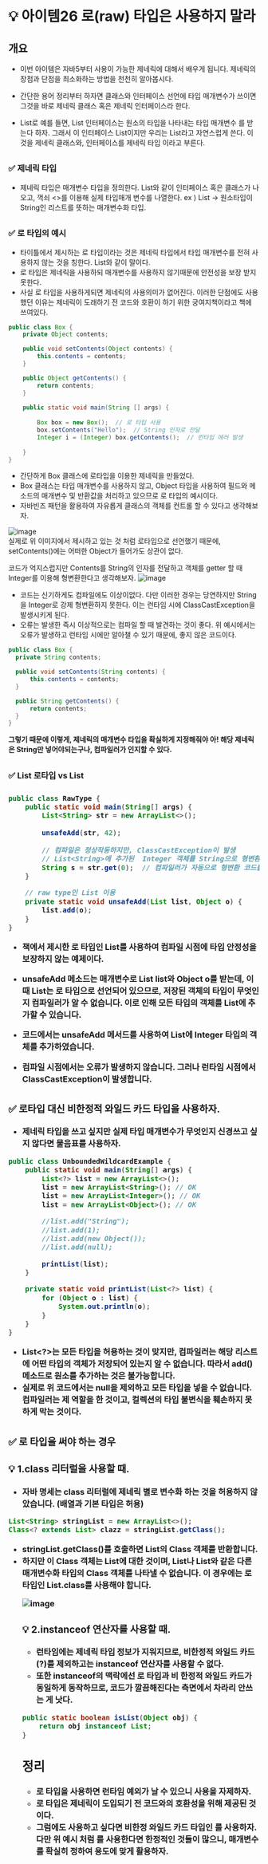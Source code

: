 # 💡 아이템26 로(raw) 타입은 사용하지 말라

## 개요
* 이번 아이템은 자바5부터 사용이 가능한 제네릭에 대해서 배우게 됩니다. 제네릭의 장점과 단점을 최소화하는 방법을 천천히 알아봅시다.
* 간단한 용어 정리부터 하자면 클래스와 인터페이스 선언에 타입 매개변수가 쓰이면 그것을 바로 제네릭 클래스 혹은 제네릭 인터페이스라 한다.
* List로 예를 들면, List 인터페이스는 원소의 타입을 나타내는 타입 매개변수 <E>를 받는다 하자. 그래서 이 인터페이스 List<E>이지만 우리는 List라고 자연스럽게 쓴다. 이것을 제네릭 클래스와, 인터페이스를 제네릭 타입 이라고 부른다.

	##
### ✅ 제네릭 타입
* 제네릭 타입은 매개변수 타입을 정의한다.  List와 같이 인터페이스 혹은 클래스가 나오고, 꺽쇠 <>를 이용해 실제 타입매개 변수를 나열한다.
ex ) List<String> -> 원소타입이 String인 리스트를 뜻하는 매개변수화 타입.  
  
##
### ✅ 로 타입의 예시
- 타이틀에서 제시하는 로 타입이라는 것은 제네릭 타입에서 타입 매개변수를 전혀 사용하지 않는 것을 칭한다. List와 같이 말이다.   
- 로 타입은 제네릭을 사용하되 매개변수를 사용하지 않기때문에 안전성을 보장 받지 못한다.  
- 사실 로 타입을 사용하게되면 제네릭의 사용의미가 없어진다. 이러한 단점에도 사용했던 이유는 제네릭이 도래하기 전 코드와 호환이 하기 위한 궁여지책이라고 책에 쓰여있다.  
    
```java
public class Box {
    private Object contents;

    public void setContents(Object contents) {
        this.contents = contents;
    }

    public Object getContents() {
        return contents;
    }
    
    public static void main(String [] args) {
    
    	Box box = new Box();  // 로 타입 사용
    	box.setContents("Hello");  // String 인자로 전달
    	Integer i = (Integer) box.getContents();  // 런타임 에러 발생
    	
    }
}
```  
* 간단하게 Box 클래스에 로타입을 이용한 제네릭을 만들었다.
* Box 클래스는 타입 매개변수를 사용하지 않고, Object 타입을 사용하여 필드와 메소드의 매개변수 및 반환값을 처리하고 있으므로 로 타입의 예시이다.
* 자바빈즈 패턴을 활용하여 자유롭게 클래스의 객체를 컨트롤 할 수 있다고 생각해보자.

 ![image](https://github.com/shin-je-woo/effective-java-group-study/assets/91134556/99b0c3c5-77c5-47f3-985f-24158ab62a36)  
실제로 위 이미지에서 제시하고 있는 것 처럼 로타입으로 선언했기 때문에, setContents()에는 어떠한 Object가 들어가도 상관이 없다.
  
코드가 억지스럽지만 Contents를 String의 인자를 전달하고 객체를 getter 할 때 Integer를 이용해 형변환한다고 생각해보자. 
  ![image](https://github.com/shin-je-woo/effective-java-group-study/assets/91134556/2ea73671-b792-439e-934c-e8f61cc1af0e)  

  * 코드는 신기하게도 컴파일에도 이상이없다. 다만 이러한 경우는 당연하지만 String을 Integer로 강제 형변환하지 못한다. 이는 런타임 시에 ClassCastException을 발생시키게 된다.
  * 오류는 발생한 즉시 이상적으로는 컴파일 할 때 발견하는 것이 좋다. 위 예시에서는 오류가 발생하고 런타임 시에만 알아챌 수 있기 때문에, 좋지 않은 코드이다.
  
  ```java
  public class Box {
    private String contents;

    public void setContents(String contents) {
        this.contents = contents;
    }

    public String getContents() {
        return contents;
    }
}
  ```
**그렇기 때문에 이렇게, 제네릭의 매개변수 타입을 확실하게 지정해줘야 아! 해당 제네릭은 String만 넣어야되는구나, 컴파일러가 인지할 수 있다.**
  
  
##
  ### ✅ List 로타입 vs List<Object> 
  ### 
```java
public class RawType {
	public static void main(String[] args) {
	    List<String> str = new ArrayList<>();
	    
	    unsafeAdd(str, 42);
	    
	    // 컴파일은 정상작동하지만, ClassCastException이 발생
        // List<String>에 추가된  Integer 객체를 String으로 형변환하려고 시도할 때 발생
	    String s = str.get(0);	// 컴파일러가 자동으로 형변환 코드를 넣어줌
	}

	// raw type인 List 이용
	private static void unsafeAdd(List list, Object o) {
	    list.add(o);
	}
}
```
  
* 책에서 제시한 로 타입인 List를 사용하여 컴파일 시점에 타입 안정성을 보장하지 않는 예제이다.
* unsafeAdd 메소드는 매개변수로 List list와 Object o를 받는데, 이때 List는 로 타입으로 선언되어 있으므로, 저장된 객체의 타입이 무엇인지 컴파일러가 알 수 없습니다. 이로 인해 모든 타입의 객체를 List에 추가할 수 있습니다.

* 코드에서는 unsafeAdd 메서드를 사용하여 List<String>에 Integer 타입의 객체를 추가하였습니다. 
* 컴파일 시점에서는 오류가 발생하지 않습니다. 그러나 런타임 시점에서 ClassCastException이 발생합니다.

##
### ✅ 로타입 대신 비한정적 와일드 카드 타입을 사용하자.
  - 제네릭 타입을 쓰고 싶지만 실제 타입 매개변수가 무엇인지 신경쓰고 싶지 않다면 물음표를 사용하자.
```java
public class UnboundedWildcardExample {
    public static void main(String[] args) {
        List<?> list = new ArrayList<>();
        list = new ArrayList<String>(); // OK
        list = new ArrayList<Integer>(); // OK
        list = new ArrayList<Object>(); // OK

        //list.add("String"); 
        //list.add(1);  
        //list.add(new Object()); 
        //list.add(null);

        printList(list);
    }

    private static void printList(List<?> list) {
        for (Object o : list) {
            System.out.println(o);
        }
    }
}
```

* List<?>는 모든 타입을 허용하는 것이 맞지만, 컴파일러는 해당 리스트에 어떤 타입의 객체가 저장되어 있는지 알 수 없습니다. 따라서 add() 메소드로 원소를 추가하는 것은 불가능합니다.
* 실제로 위 코드에서는 null을 제외하고 모든 타입을 넣을 수 없습니다. 컴파일러는 제 역할을 한 것이고, 컬렉션의 타입 불변식을 훼손하지 못하게 막는 것이다.

##
### ✅ 로 타입을 써야 하는 경우
### 💡 1.class 리터럴을 사용할 때.
- 자바 명세는 class 리터럴에 제네릭 별로 변수화 하는 것을 허용하지 않았습니다. (배열과 기본 타입은 허용)

```java
List<String> stringList = new ArrayList<>();
Class<? extends List> clazz = stringList.getClass();
```

* stringList.getClass()를 호출하면 List<String>의 Class 객체를 반환합니다. 
* 하지만 이 Class 객체는 List<String>에 대한 것이며, List<Integer>나 List<Object>와 같은 다른 매개변수화 타입의 Class 객체를 나타낼 수 없습니다. 이 경우에는 로 타입인 List.class를 사용해야 합니다.

![image](https://github.com/shin-je-woo/effective-java-group-study/assets/91134556/abc6716e-a4a0-4424-8ace-7a48e90a3d7f)



### 💡 2.instanceof 연산자를 사용할 때.
* 런타임에는 제네릭 타입 정보가 지워지므로, 비한정적 와일드 카드(?)를 제외하고는 instanceof 연산자를 사용할 수 없다.  
* 또한 instanceof의 맥락에선 로 타입과 비 한정적 와일드 카드가 동일하게 동작하므로, 코드가 깔끔해진다는 측면에서 차라리 안쓰는 게 낫다.
```java
public static boolean isList(Object obj) {
    return obj instanceof List;
}
```

## 정리
* 로 타입을 사용하면 런타임 예외가 날 수 있으니 사용을 자제하자.
* 로 타입은 제네릭이 도입되기 전 코드와의 호환성을 위해 제공된 것이다.
* 그럼에도 사용하고 싶다면 비한정 와일드 카드 타입인 <?>를 사용하자. 다만 위 예시 처럼 <?>를 사용한다면 한정적인 것들이 많으니,  매개변수를 확실히 정하여 용도에 맞게 활용하자.
